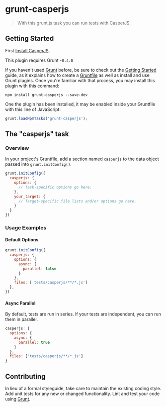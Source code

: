 # grunt-casperjs

> With this grunt.js task you can run tests with CasperJS.

## Getting Started

First [Install CasperJS](http://casperjs.org/installation.html).

This plugin requires Grunt `~0.4.0`

If you haven't used [Grunt](http://gruntjs.com/) before, be sure to check out the [Getting Started](http://gruntjs.com/getting-started) guide, as it explains how to create a [Gruntfile](http://gruntjs.com/sample-gruntfile) as well as install and use Grunt plugins. Once you're familiar with that process, you may install this plugin with this command:

```shell
npm install grunt-casperjs --save-dev
```

One the plugin has been installed, it may be enabled inside your Gruntfile with this line of JavaScript:

```js
grunt.loadNpmTasks('grunt-casperjs');
```

## The "casperjs" task

### Overview
In your project's Gruntfile, add a section named `casperjs` to the data object passed into `grunt.initConfig()`.

```js
grunt.initConfig({
  casperjs: {
    options: {
      // Task-specific options go here.
    },
    your_target: {
      // Target-specific file lists and/or options go here.
    }
  }
})
```

### Usage Examples

#### Default Options

```js
grunt.initConfig({
  casperjs: {
    options: {
      async: {
        parallel: false
      }
    },
    files: ['tests/casperjs/**/*.js']
  },
})
```

#### Async Parallel

By default, tests are run in series. If your tests are independent, you can run them in parallel.

```javascript
casperjs: {
  options: {
    async: {
      parallel: true
    }
  },
  files: ['tests/casperjs/**/*.js']
}
```

## Contributing
In lieu of a formal styleguide, take care to maintain the existing coding style. Add unit tests for any new or changed functionality. Lint and test your code using [Grunt](http://gruntjs.com/).

